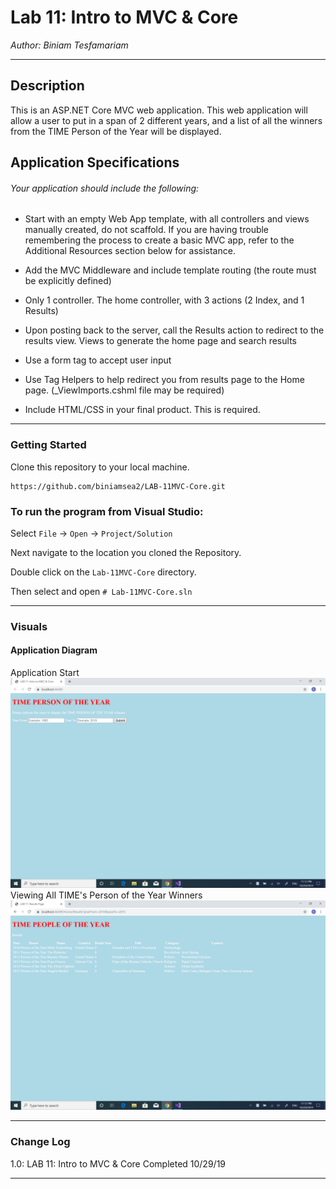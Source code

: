 # Lab 11: Intro to MVC & Core


*Author: Biniam Tesfamariam*

----

## Description
This is an ASP.NET Core MVC web application. 
This web application will allow a user to put in a span of 2 different years, 
and a list of all the winners from the TIME Person of the Year will be displayed.



## Application Specifications

###### Your application should include the following:
- Start with an empty Web App template, with all controllers and views manually created, do not scaffold. If you are having trouble remembering the process to create a basic MVC app, refer to the Additional Resources section below for assistance.  
- Add the MVC Middleware and include template routing (the route must be explicitly defined)
- Only 1 controller. The home controller, with 3 actions (2 Index, and 1 Results)

- Upon posting back to the server, call the Results action to redirect to the results view.
Views to generate the home page and search results
- Use a form tag to accept user input
- Use Tag Helpers to help redirect you from results page to the Home page. (_ViewImports.cshml file may be required)
- Include HTML/CSS in your final product. This is required.  

---

### Getting Started
Clone this repository to your local machine.

```
https://github.com/biniamsea2/LAB-11MVC-Core.git
```

### To run the program from Visual Studio:
Select ```File``` -> ```Open``` -> ```Project/Solution```

Next navigate to the location you cloned the Repository.

Double click on the ```Lab-11MVC-Core``` directory.

Then select and open ```# Lab-11MVC-Core.sln```

---

### Visuals

#### Application Diagram
Application Start
![Image 1](https://github.com/biniamsea2/LAB-11MVC-Core/blob/master/Screenshots/Screenshot%20(50).png)
Viewing All TIME's Person of the Year Winners
![Image 1](https://github.com/biniamsea2/LAB-11MVC-Core/blob/master/Screenshots/Screenshot%20(51).png)



---

### Change Log
1.0: LAB 11: Intro to MVC & Core Completed 10/29/19  



------------------------------
